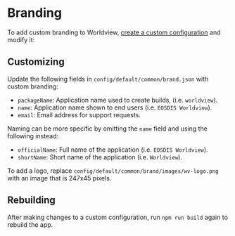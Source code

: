 # Branding

To add custom branding to Worldview,
[create a custom configuration](config/configuration.md) and modify it:

## Customizing

Update the following fields in `config/default/common/brand.json` with custom branding:

* `packageName`: Application name used to create builds, (i.e. `worldview`).
* `name`: Application name shown to end users (i.e. `EOSDIS Worldview`).
* `email`: Email address for support requests.

Naming can be more specific by omitting the `name` field and using
the following instead:

* `officialName`: Full name of the application (i.e. `EOSDIS Worldview`).
* `shortName`: Short name of the application (i.e. `Worldview`).

To add a logo, replace `config/default/common/brand/images/wv-logo.png` with an image
that is 247x45 pixels.

## Rebuilding

After making changes to a custom configuration, run `npm run build` again to
rebuild the app.
